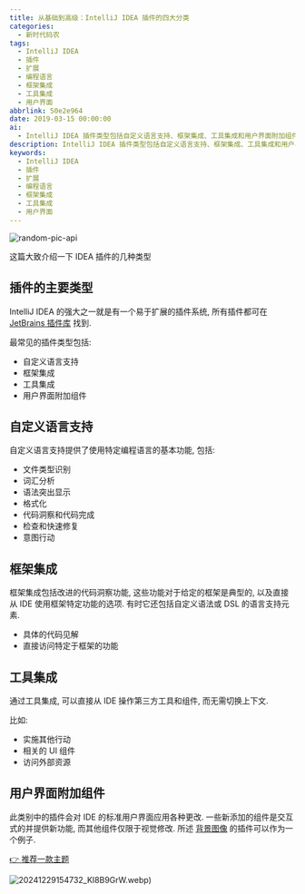 ```yaml
---
title: 从基础到高级：IntelliJ IDEA 插件的四大分类
categories:
  - 新时代码农
tags:
  - IntelliJ IDEA
  - 插件
  - 扩展
  - 编程语言
  - 框架集成
  - 工具集成
  - 用户界面
abbrlink: 50e2e964
date: 2019-03-15 00:00:00
ai:
  - IntelliJ IDEA 插件类型包括自定义语言支持、框架集成、工具集成和用户界面附加组件。这些插件提供了丰富的功能，如文件识别、语法突出显示、代码洞察、框架特有功能的直接访问、第三方工具的直接操作以及IDE界面的定制化。
description: IntelliJ IDEA 插件类型包括自定义语言支持、框架集成、工具集成和用户界面附加组件。这些插件提供了丰富的功能，如文件识别、语法突出显示、代码洞察、框架特有功能的直接访问、第三方工具的直接操作以及IDE界面的定制化。
keywords:
  - IntelliJ IDEA
  - 插件
  - 扩展
  - 编程语言
  - 框架集成
  - 工具集成
  - 用户界面
---
```


<!-- markdownlint-disable-next-line MD033 -->
<meta name="referrer" content="no-referrer"/>

![random-pic-api](https://cover.dong4j.ink:1024)

这篇大致介绍一下 IDEA 插件的几种类型

<!-- more -->

## 插件的主要类型

IntelliJ IDEA 的强大之一就是有一个易于扩展的插件系统, 所有插件都可在 [JetBrains 插件库](https://plugins.jetbrains.com/) 找到.

最常见的插件类型包括:

- 自定义语言支持
- 框架集成
- 工具集成
- 用户界面附加组件

## 自定义语言支持

自定义语言支持提供了使用特定编程语言的基本功能, 包括:

- 文件类型识别
- 词汇分析
- 语法突出显示
- 格式化
- 代码洞察和代码完成
- 检查和快速修复
- 意图行动

## 框架集成

框架集成包括改进的代码洞察功能, 这些功能对于给定的框架是典型的, 以及直接从 IDE 使用框架特定功能的选项. 有时它还包括自定义语法或 DSL 的语言支持元素.

- 具体的代码见解
- 直接访问特定于框架的功能

## 工具集成

通过工具集成, 可以直接从 IDE 操作第三方工具和组件, 而无需切换上下文.

比如:

- 实施其他行动
- 相关的 UI 组件
- 访问外部资源

## 用户界面附加组件

此类别中的插件会对 IDE 的标准用户界面应用各种更改.
一些新添加的组件是交互式的并提供新功能, 而其他组件仅限于视觉修改. 所述 [背景图像](https://plugins.jetbrains.com/plugin/72) 的插件可以作为一个例子.

[👉 推荐一款主题](https://plugins.jetbrains.com/plugin/8006-material-theme-ui)

![20241229154732_KI8B9GrW.webp](https://cdn.dong4j.site/source/image/20241229154732_KI8B9GrW.webp))
